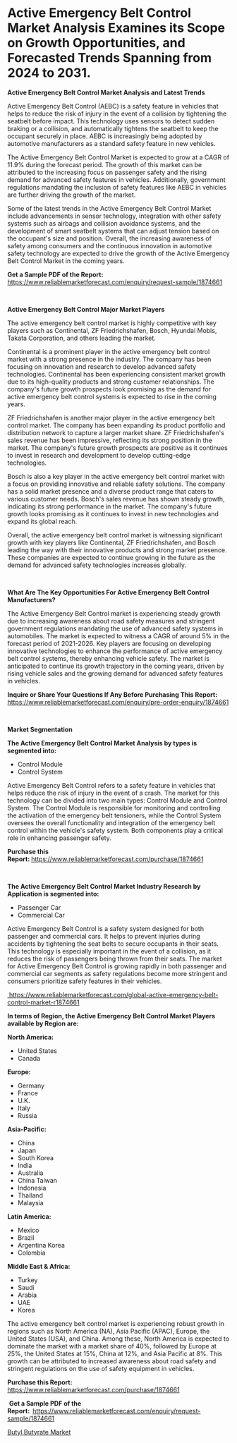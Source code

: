 <p><h1>Active Emergency Belt Control Market Analysis Examines its Scope on Growth Opportunities, and Forecasted Trends Spanning from 2024 to 2031.</h1></p><p><strong>Active Emergency Belt Control Market Analysis and Latest Trends</strong></p>
<p><p>Active Emergency Belt Control (AEBC) is a safety feature in vehicles that helps to reduce the risk of injury in the event of a collision by tightening the seatbelt before impact. This technology uses sensors to detect sudden braking or a collision, and automatically tightens the seatbelt to keep the occupant securely in place. AEBC is increasingly being adopted by automotive manufacturers as a standard safety feature in new vehicles.</p><p>The Active Emergency Belt Control Market is expected to grow at a CAGR of 11.9% during the forecast period. The growth of this market can be attributed to the increasing focus on passenger safety and the rising demand for advanced safety features in vehicles. Additionally, government regulations mandating the inclusion of safety features like AEBC in vehicles are further driving the growth of the market.</p><p>Some of the latest trends in the Active Emergency Belt Control Market include advancements in sensor technology, integration with other safety systems such as airbags and collision avoidance systems, and the development of smart seatbelt systems that can adjust tension based on the occupant's size and position. Overall, the increasing awareness of safety among consumers and the continuous innovation in automotive safety technology are expected to drive the growth of the Active Emergency Belt Control Market in the coming years.</p></p>
<p><strong>Get a Sample PDF of the Report:&nbsp;</strong> <a href="https://www.reliablemarketforecast.com/enquiry/request-sample/1874661">https://www.reliablemarketforecast.com/enquiry/request-sample/1874661</a></p>
<p>&nbsp;</p>
<p><strong>Active Emergency Belt Control Major Market Players</strong></p>
<p><p>The active emergency belt control market is highly competitive with key players such as Continental, ZF Friedrichshafen, Bosch, Hyundai Mobis, Takata Corporation, and others leading the market. </p><p>Continental is a prominent player in the active emergency belt control market with a strong presence in the industry. The company has been focusing on innovation and research to develop advanced safety technologies. Continental has been experiencing consistent market growth due to its high-quality products and strong customer relationships. The company's future growth prospects look promising as the demand for active emergency belt control systems is expected to rise in the coming years.</p><p>ZF Friedrichshafen is another major player in the active emergency belt control market. The company has been expanding its product portfolio and distribution network to capture a larger market share. ZF Friedrichshafen's sales revenue has been impressive, reflecting its strong position in the market. The company's future growth prospects are positive as it continues to invest in research and development to develop cutting-edge technologies.</p><p>Bosch is also a key player in the active emergency belt control market with a focus on providing innovative and reliable safety solutions. The company has a solid market presence and a diverse product range that caters to various customer needs. Bosch's sales revenue has shown steady growth, indicating its strong performance in the market. The company's future growth looks promising as it continues to invest in new technologies and expand its global reach. </p><p>Overall, the active emergency belt control market is witnessing significant growth with key players like Continental, ZF Friedrichshafen, and Bosch leading the way with their innovative products and strong market presence. These companies are expected to continue growing in the future as the demand for advanced safety technologies increases globally.</p></p>
<p>&nbsp;</p>
<p><strong>What Are The Key Opportunities For Active Emergency Belt Control Manufacturers?</strong></p>
<p><p>The Active Emergency Belt Control market is experiencing steady growth due to increasing awareness about road safety measures and stringent government regulations mandating the use of advanced safety systems in automobiles. The market is expected to witness a CAGR of around 5% in the forecast period of 2021-2026. Key players are focusing on developing innovative technologies to enhance the performance of active emergency belt control systems, thereby enhancing vehicle safety. The market is anticipated to continue its growth trajectory in the coming years, driven by rising vehicle sales and the growing demand for advanced safety features in vehicles.</p></p>
<p><strong>Inquire or Share Your Questions If Any Before Purchasing This Report:</strong> <a href="https://www.reliablemarketforecast.com/enquiry/pre-order-enquiry/1874661">https://www.reliablemarketforecast.com/enquiry/pre-order-enquiry/1874661</a></p>
<p>&nbsp;</p>
<p><strong>Market Segmentation</strong></p>
<p><strong>The Active Emergency Belt Control Market Analysis by types is segmented into:</strong></p>
<p><ul><li>Control Module</li><li>Control System</li></ul></p>
<p><p>Active Emergency Belt Control refers to a safety feature in vehicles that helps reduce the risk of injury in the event of a crash. The market for this technology can be divided into two main types: Control Module and Control System. The Control Module is responsible for monitoring and controlling the activation of the emergency belt tensioners, while the Control System oversees the overall functionality and integration of the emergency belt control within the vehicle's safety system. Both components play a critical role in enhancing passenger safety.</p></p>
<p><strong>Purchase this Report:&nbsp;</strong><a href="https://www.reliablemarketforecast.com/purchase/1874661">https://www.reliablemarketforecast.com/purchase/1874661</a></p>
<p>&nbsp;</p>
<p><strong>The Active Emergency Belt Control Market Industry Research by Application is segmented into:</strong></p>
<p><ul><li>Passenger Car</li><li>Commercial Car</li></ul></p>
<p><p>Active Emergency Belt Control is a safety system designed for both passenger and commercial cars. It helps to prevent injuries during accidents by tightening the seat belts to secure occupants in their seats. This technology is especially important in the event of a collision, as it reduces the risk of passengers being thrown from their seats. The market for Active Emergency Belt Control is growing rapidly in both passenger and commercial car segments as safety regulations become more stringent and consumers prioritize safety features in their vehicles.</p></p>
<p><a href="https://www.reliablemarketforecast.com/global-active-emergency-belt-control-market-r1874661">&nbsp;https://www.reliablemarketforecast.com/global-active-emergency-belt-control-market-r1874661</a></p>
<p><strong>In terms of Region, the Active Emergency Belt Control Market Players available by Region are:</strong></p>
<p>
    <p> <strong> North America: </strong>
        <ul>
            <li>United States</li>
            <li>Canada</li>
        </ul>
        </p> 
    <p> <strong> Europe: </strong>
        <ul>
            <li>Germany</li>
            <li>France</li>
            <li>U.K.</li>
            <li>Italy</li>
            <li>Russia</li>
        </ul>
        </p> 
    <p> <strong> Asia-Pacific: </strong>
        <ul>
            <li>China</li>
            <li>Japan</li>
            <li>South Korea</li>
            <li>India</li>
            <li>Australia</li>
            <li>China Taiwan</li>
            <li>Indonesia</li>
            <li>Thailand</li>
            <li>Malaysia</li>
        </ul>
        </p> 
    <p> <strong> Latin America: </strong>
        <ul>
            <li>Mexico</li>
            <li>Brazil</li>
            <li>Argentina Korea</li>
            <li>Colombia</li>
        </ul>
        </p> 
    <p> <strong> Middle East & Africa: </strong>
        <ul>
            <li>Turkey</li>
            <li>Saudi</li>
            <li>Arabia</li>
            <li>UAE</li>
            <li>Korea</li>
        </ul>
    </p>
    </p>
<p><p>The active emergency belt control market is experiencing robust growth in regions such as North America (NA), Asia Pacific (APAC), Europe, the United States (USA), and China. Among these, North America is expected to dominate the market with a market share of 40%, followed by Europe at 25%, the United States at 15%, China at 12%, and Asia Pacific at 8%. This growth can be attributed to increased awareness about road safety and stringent regulations on the use of safety equipment in vehicles.</p></p>
<p><strong>Purchase this Report: </strong><a href="https://www.reliablemarketforecast.com/purchase/1874661">https://www.reliablemarketforecast.com/purchase/1874661</a></p>
<p>&nbsp;<strong>Get a Sample PDF of the Report:&nbsp;&nbsp;</strong><a href="https://www.reliablemarketforecast.com/enquiry/request-sample/1874661">https://www.reliablemarketforecast.com/enquiry/request-sample/1874661</a></p>
<p><strong></strong></p>
<p><p><a href="https://github.com/victorialyman98067/Market-Research-Report-List-1/blob/main/butyl-butyrate-market.md">Butyl Butyrate Market</a></p></p>